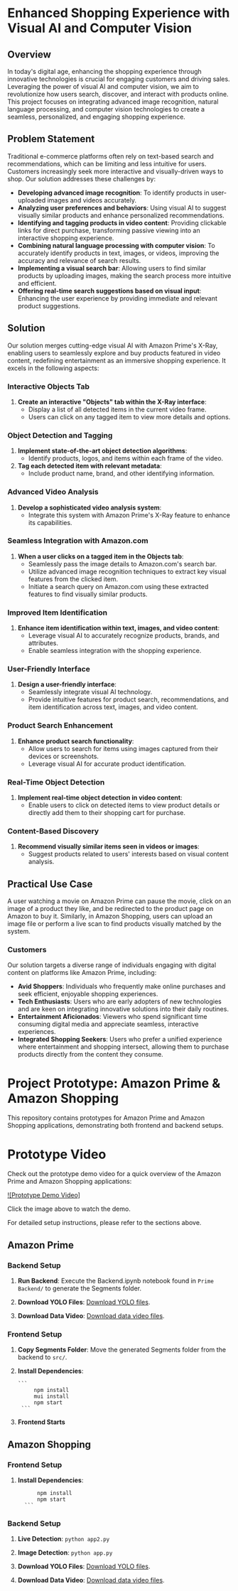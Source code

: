 # Enhanced Shopping Experience with Visual AI and Computer Vision

## Overview
In today's digital age, enhancing the shopping experience through innovative technologies is crucial for engaging customers and driving sales. Leveraging the power of visual AI and computer vision, we aim to revolutionize how users search, discover, and interact with products online. This project focuses on integrating advanced image recognition, natural language processing, and computer vision technologies to create a seamless, personalized, and engaging shopping experience.

## Problem Statement
Traditional e-commerce platforms often rely on text-based search and recommendations, which can be limiting and less intuitive for users. Customers increasingly seek more interactive and visually-driven ways to shop. Our solution addresses these challenges by:

- **Developing advanced image recognition**: To identify products in user-uploaded images and videos accurately.
- **Analyzing user preferences and behaviors**: Using visual AI to suggest visually similar products and enhance personalized recommendations.
- **Identifying and tagging products in video content**: Providing clickable links for direct purchase, transforming passive viewing into an interactive shopping experience.
- **Combining natural language processing with computer vision**: To accurately identify products in text, images, or videos, improving the accuracy and relevance of search results.
- **Implementing a visual search bar**: Allowing users to find similar products by uploading images, making the search process more intuitive and efficient.
- **Offering real-time search suggestions based on visual input**: Enhancing the user experience by providing immediate and relevant product suggestions.

## Solution
Our solution merges cutting-edge visual AI with Amazon Prime's X-Ray, enabling users to seamlessly explore and buy products featured in video content, redefining entertainment as an immersive shopping experience. It excels in the following aspects:

### Interactive Objects Tab
1. **Create an interactive "Objects" tab within the X-Ray interface**:
   - Display a list of all detected items in the current video frame.
   - Users can click on any tagged item to view more details and options.

### Object Detection and Tagging
1. **Implement state-of-the-art object detection algorithms**:
   - Identify products, logos, and items within each frame of the video.
2. **Tag each detected item with relevant metadata**:
   - Include product name, brand, and other identifying information.

### Advanced Video Analysis
1. **Develop a sophisticated video analysis system**:
   - Integrate this system with Amazon Prime's X-Ray feature to enhance its capabilities.

### Seamless Integration with Amazon.com
1. **When a user clicks on a tagged item in the Objects tab**:
   - Seamlessly pass the image details to Amazon.com's search bar.
   - Utilize advanced image recognition techniques to extract key visual features from the clicked item.
   - Initiate a search query on Amazon.com using these extracted features to find visually similar products.

### Improved Item Identification
1. **Enhance item identification within text, images, and video content**:
   - Leverage visual AI to accurately recognize products, brands, and attributes.
   - Enable seamless integration with the shopping experience.

### User-Friendly Interface
1. **Design a user-friendly interface**:
   - Seamlessly integrate visual AI technology.
   - Provide intuitive features for product search, recommendations, and item identification across text, images, and video content.

### Product Search Enhancement
1. **Enhance product search functionality**:
   - Allow users to search for items using images captured from their devices or screenshots.
   - Leverage visual AI for accurate product identification.

### Real-Time Object Detection
1. **Implement real-time object detection in video content**:
   - Enable users to click on detected items to view product details or directly add them to their shopping cart for purchase.

### Content-Based Discovery
1. **Recommend visually similar items seen in videos or images**:
   - Suggest products related to users' interests based on visual content analysis.

## Practical Use Case
A user watching a movie on Amazon Prime can pause the movie, click on an image of a product they like, and be redirected to the product page on Amazon to buy it. Similarly, in Amazon Shopping, users can upload an image file or perform a live scan to find products visually matched by the system.

### Customers
Our solution targets a diverse range of individuals engaging with digital content on platforms like Amazon Prime, including:

- **Avid Shoppers**: Individuals who frequently make online purchases and seek efficient, enjoyable shopping experiences.
- **Tech Enthusiasts**: Users who are early adopters of new technologies and are keen on integrating innovative solutions into their daily routines.
- **Entertainment Aficionados**: Viewers who spend significant time consuming digital media and appreciate seamless, interactive experiences.
- **Integrated Shopping Seekers**: Users who prefer a unified experience where entertainment and shopping intersect, allowing them to purchase products directly from the content they consume.

# Project Prototype: Amazon Prime & Amazon Shopping

This repository contains prototypes for Amazon Prime and Amazon Shopping applications, demonstrating both frontend and backend setups.
# Prototype Video

Check out the prototype demo video for a quick overview of the Amazon Prime and Amazon Shopping applications:

[![Prototype Demo Video]](https://drive.google.com/file/d/1B6negAf32qEHLdt3zH4PGsNx81J7p8IE/view?usp=sharing)

Click the image above to watch the demo.

For detailed setup instructions, please refer to the sections above.

## Amazon Prime

### Backend Setup

1. **Run Backend**: Execute the Backend.ipynb notebook found in `Prime Backend/` to generate the Segments folder.


2. **Download YOLO Files**: [Download YOLO files](https://drive.google.com/drive/folders/1RvFRm23dIamM8nfZIRcrxuMnGJKevvUR?usp=sharing).

3. **Download Data Video**: [Download data video files](https://drive.google.com/drive/folders/1rtLg6f-_avskim5pNIo9eyD4oOKsIMMh?usp=sharing).

### Frontend Setup

1. **Copy Segments Folder**: Move the generated Segments folder from the backend to `src/`.

2. **Install Dependencies**:

       ```
            npm install
            mui install
            npm start
        ```

3. **Frontend Starts**


## Amazon Shopping

### Frontend Setup

1. **Install Dependencies**:
      ```
            npm install
            npm start
        ```

### Backend Setup

1. **Live Detection**: 
       ```
            python app2.py
        ```

2. **Image Detection**:
        ```
            python app.py
        ```

3. **Download YOLO Files**: [Download YOLO files](https://drive.google.com/drive/folders/1RvFRm23dIamM8nfZIRcrxuMnGJKevvUR?usp=sharing).

4. **Download Data Video**: [Download data video files](https://drive.google.com/drive/folders/1rtLg6f-_avskim5pNIo9eyD4oOKsIMMh?usp=sharing).





